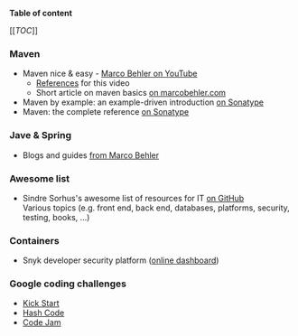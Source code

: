 **Table of content**

[[_TOC_]]

### Maven

* Maven nice & easy - [Marco Behler on YouTube](https://www.youtube.com/watch?v=Xatr8AZLOsE)
  * [References](https://docs.google.com/document/d/1Y-bJSWGyrRESM71MQuCFoYcABlyKwWZulGoYvBu5RRQ/edit) for this video
  * Short article on maven basics [on marcobehler.com](https://www.marcobehler.com/guides/mvn-clean-install-a-short-guide-to-maven)
* Maven by example: an example-driven introduction [on Sonatype](https://books.sonatype.com/mvnex-book/reference/public-book.html)
* Maven: the complete reference [on Sonatype](https://books.sonatype.com/mvnref-book/reference/index.html)

### Jave & Spring

* Blogs and guides [from Marco Behler](https://www.marcobehler.com/)

### Awesome list

* Sindre Sorhus's awesome list of resources for IT [on GitHub](https://github.com/sindresorhus/awesome#contents)  
Various topics (e.g. front end, back end, databases, platforms, security, testing, books, ...)

### Containers

* Snyk developer security platform ([online dashboard](https://partners.snyk.io/English/Partner/home.aspx))

### Google coding challenges

* [Kick Start](https://codingcompetitions.withgoogle.com/kickstart)
* [Hash Code](https://codingcompetitions.withgoogle.com/hashcode)
* [Code Jam](https://codingcompetitions.withgoogle.com/codejam)